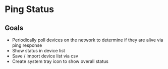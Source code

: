 # Ping Status
## Goals
- Periodically poll devices on the network to determine if they are alive via ping response
- Show status in device list
- Save / import device list via csv
- Create system tray icon to show overall status
